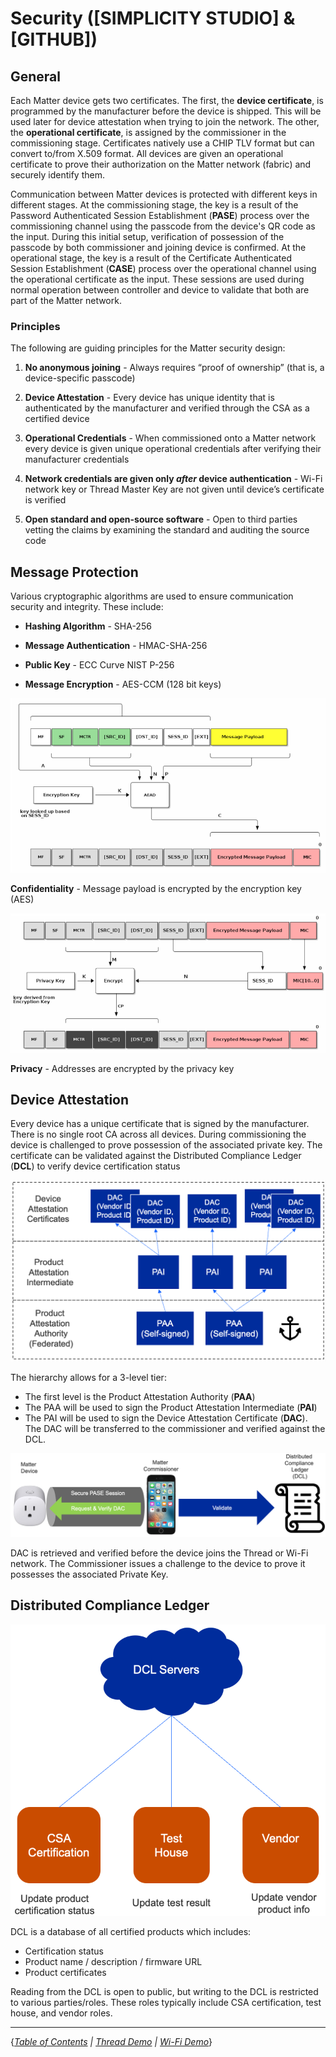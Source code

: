 # Security ([SIMPLICITY STUDIO] & [GITHUB])

## General

Each Matter device gets two certificates. The first, the **device certificate**, is programmed by the manufacturer before the device is shipped. This will be used later for device attestation when trying to join the network. The other, the **operational certificate**, is assigned by the commissioner in the commissioning stage. Certificates natively use a CHIP TLV format but can convert to/from X.509 format. All devices are given an operational certificate to prove their authorization on the Matter network (fabric) and securely identify them.

Communication between Matter devices is protected with different keys in different stages. At the commissioning stage, the key is a result of the Password Authenticated Session Establishment (**PASE**) process over the commissioning channel using the passcode from the device's QR code as the input. During this initial setup, verification of possession of the passcode by both commissioner and joining device is confirmed. At the operational stage, the key is a result of the Certificate Authenticated Session Establishment (**CASE**) process over the operational channel using the operational certificate as the input. These sessions are used during normal operation between controller and device to validate that both are part of the Matter network.

### Principles

The following are guiding principles for the Matter security design: 

1. **No anonymous joining** - Always requires “proof of ownership” (that is, a device-specific passcode)

2. **Device Attestation** - Every device has unique identity that is authenticated by the manufacturer and verified through the CSA as a certified device

3. **Operational Credentials** - When commissioned onto a Matter network every device is given unique operational credentials after verifying their manufacturer credentials

4. **Network credentials are given only *after* device authentication** - Wi-Fi network key or Thread Master Key are not given until device’s certificate is verified

5. **Open standard and open-source software** - Open to third parties vetting the claims by examining the standard and auditing the source code

## Message Protection

Various cryptographic algorithms are used to ensure communication security and integrity. These include: 

- **Hashing Algorithm** - SHA\-256

- **Message Authentication** - HMAC-SHA\-256

- **Public Key** - ECC Curve NIST P\-256

- **Message Encryption** - AES\-CCM (128 bit keys)

![Payload Encryption](./images/PayloadEncryption.png)

**Confidentiality** - Message payload is encrypted by the encryption key (AES)

![Address Encryption](./images/AddressEncryption.png)

**Privacy** - Addresses are encrypted by the privacy key 

## Device Attestation

Every device has a unique certificate that is signed by the manufacturer. There is no single root CA across all devices. During commissioning the device is challenged to prove possession of the associated private key. The certificate can be validated against the Distributed Compliance Ledger (**DCL**) to verify device certification status

![Certificate Authentication](./images/CertificateAuthentication.png)

The hierarchy allows for a 3-level tier:

- The first level is the Product Attestation Authority (**PAA**)
- The PAA will be used to sign the Product Attestation Intermediate (**PAI**)
- The PAI will be used to sign the Device Attestation Certificate (**DAC**). The DAC will be transferred to the commissioner and verified against the DCL.

![Attestation Overview](./images/AttestationOverview.png)

DAC is retrieved and verified before the device joins the Thread or Wi-Fi network. The Commissioner issues a challenge to the device to prove it possesses the associated Private Key.

## Distributed Compliance Ledger

![DCL Overview](./images/DCL_Overview.png)

DCL is a database of all certified products which includes:

- Certification status
- Product name / description / firmware URL
- Product certificates

Reading from the DCL is open to public, but writing to the DCL is restricted to various parties/roles. These roles typically include CSA certification, test house, and vendor roles.

----
{*[Table of Contents](../README.md) | [Thread Demo](../thread/DEMO_OVERVIEW.md) | [Wi-Fi Demo](../wifi/DEMO_OVERVIEW.md)*}